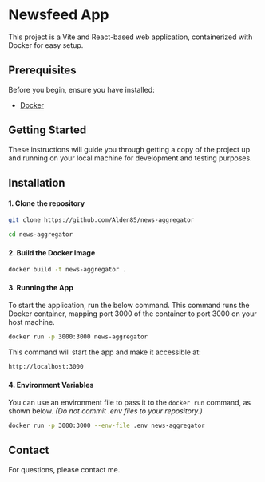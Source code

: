 # Newsfeed App

This project is a Vite and React-based web application, containerized with Docker for easy setup.

## Prerequisites

Before you begin, ensure you have installed:

- [Docker](https://www.docker.com/get-started)

## Getting Started

These instructions will guide you through getting a copy of the project up and running on your local machine for development and testing purposes.

## Installation

#### 1. Clone the repository

```bash
git clone https://github.com/Alden85/news-aggregator

cd news-aggregator
```

#### 2. Build the Docker Image

```bash
docker build -t news-aggregator .
```

#### 3. Running the App

To start the application, run the below command. This command runs the Docker container, mapping port 3000 of the container to port 3000 on your host machine.

```bash
docker run -p 3000:3000 news-aggregator
```

This command will start the app and make it accessible at:

```bash
http://localhost:3000
```

#### 4. Environment Variables

You can use an environment file to pass it to the `docker run` command, as shown below.
_(Do not commit .env files to your repository.)_

```bash
docker run -p 3000:3000 --env-file .env news-aggregator
```

## Contact

For questions, please contact me.
